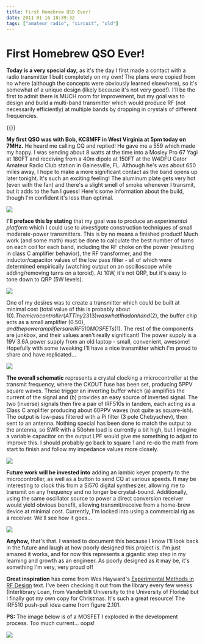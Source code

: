 ```yaml
---
title: First Homebrew QSO Ever!
date: 2011-01-16 18:39:32
tags: ["amateur radio", "circuit", "old"]
---
```


# First Homebrew QSO Ever!

__Today is a very special day,__ as it's the day I first made a contact with a radio transmitter I built completely on my own! The plans were copied from no where (although the concepts were obviously learned elsewhere), so it's somewhat of a unique design (likely because it's not very good!). I'll be the first to admit there is MUCH room for improvement, but my goal was to design and build a multi-band transmitter which would produce RF (not necessarily efficiently) at multiple bands by dropping in crystals of different frequencies.

{{<youtube u4nI0cwSP0Q>}}

__My first QSO was with Bob, KC8MFF in West Virginia at 5pm today on 7MHz.__ He heard me calling CQ and replied! He gave me a 559 which made my happy. I was sending about 8 watts at the time into a Mosley Pro 67 Yagi at 180FT and receiving from a 40m dipole at 150FT at the W4DFU Gator Amateur Radio Club station in Gainesville, FL.  Although he's was about 650 miles away, I hope to make a more significant contact as the band opens up later tonight. It's such an exciting feeling! The aluminum plate gets very hot (even with the fan) and there's a slight smell of smoke whenever I transmit, but it adds to the fun I guess!  Here's some information about the build, though I'm confident it's less than optimal.

<div class="text-center img-border">

![](https://swharden.com/static/2011/01/16/IMG_4946.jpg)

</div>

__I'll preface this by stating__ that my goal was to produce an _experimental platform_ which I could use to _investigate_ construction techniques of small moderate-power transmitters. This is by no means a finished product! Much work (and some math) must be done to calculate the best number of turns on each coil for each band, including the RF choke on the power (resulting in class C amplifier behavior), the RF transformer, and the inductor/capacitor values of the low pass filter - all of which were determined empirically (watching output on an oscilloscope while adding/removing turns on a toroid). At 10W, it's not QRP, but it's easy to tone down to QRP (5W levels). 

<div class="text-center">

![](https://swharden.com/static/2011/01/16/30m_40m_80m_transmitter_10watt_aj4vd.jpg)

</div>

One of my desires was to create a transmitter which could be built at minimal cost (total value of this is probably about $10). The microcontroller (ATTiny2313) was what I had on hand ($2), the buffer chip acts as a small amplifier ($0.50), and the power amplifiers are IRF510 MOSFETs ($1). The rest of the components are junkbox, and their values aren't really significant! The power supply is a 19V 3.6A power supply from an old laptop - small, convenient, awesome! Hopefully with some tweaking I'll have a nice transmitter which I'm proud to share and have replicated...

<div class="text-center img-border">

![](https://swharden.com/static/2011/01/16/IMG_4928.jpg)

</div>

__The overall schematic__ represents a crystal clocking a microcontroller at the transmit frequency, where the CKOUT fuse has been set, producing 5PPV square waves. These trigger an inverting buffer which (a) amplifies the current of the signal and (b) provides an easy source of inverted signal. The two (inverse) signals then fire a pair of IRF510s in tandem, each acting as a Class C amplifier producing about 60PPV waves (not quite as square-ish). The output is low-pass filtered with a Pi filter (3 pole Chebyschev), then sent to an antenna. Nothing special has been done to match the output to the antenna, so SWR with a 50ohm load is currently a bit high, but I imagine a variable capacitor on the output LPF would give me something to adjust to improve this. I should probably go back to square 1 and re-do the math from start to finish and follow my impedance values more closely.

<div class="text-center img-border">

![](https://swharden.com/static/2011/01/16/IMG_4939.jpg)

</div>

__Future work will be invested into__ adding an iambic keyer property to the microcontroller, as well as a button to send CQ at various speeds. It may be interesting to clock this from a Si570 digital synthesizer, allowing me to transmit on any frequency and no longer be crystal-bound. Additionally, using the same oscillator source to power a direct conversion receiver would yield obvious benefit, allowing transmit/receive from a home-brew device at minimal cost. Currently, I'm locked into using a commercial rig as a receiver. We'll see how it goes... 

<div class="text-center img-border">

![](https://swharden.com/static/2011/01/16/IMG_4940.jpg)

</div>

__Anyhow,__ that's that. I wanted to document this because I know I'll look back in the future and laugh at how poorly designed this project is. I'm just amazed it works, and for now this represents a gigantic step step in my learning and growth as an engineer. As poorly designed as it may be, it's something I'm very, very proud of!

__Great inspiration__ has come from Wes Hayward's [Experimental Methods in RF Design](http://www.amazon.com/Experimental-Methods-Design-Wes-Hayward/dp/087259923X/ref=sr_1_1?ie=UTF8&s=books&qid=1295289709&sr=8-1) text. I've been checking it out from the library every few weeks (Interlibrary Loan, from Vanderbilt University to the University of Florida) but I finally got my own copy for Christmas. It's such a great resource! The IRF510 push-pull idea came from figure 2.101.

__PS:__ The image below is of a MOSFET I exploded in the development process. Too much current... oops!

<div class="text-center img-border">

![](https://swharden.com/static/2011/01/16/mosfet_die.jpg)

</div>